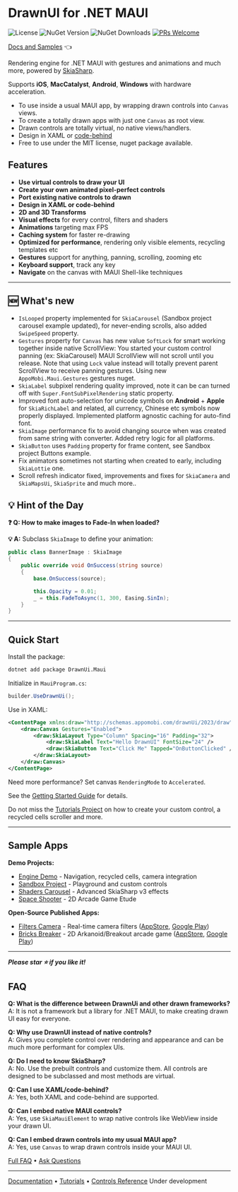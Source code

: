 # DrawnUI for .NET MAUI
![License](https://img.shields.io/github/license/taublast/DrawnUi.svg)
![NuGet Version](https://img.shields.io/nuget/v/AppoMobi.Maui.DrawnUi.svg)
![NuGet Downloads](https://img.shields.io/nuget/dt/AppoMobi.Maui.DrawnUi.svg)
[![PRs Welcome](https://img.shields.io/badge/PRs-Welcome-brightgreen.svg?style=flat)](https://github.com/taublast/drawnui/blob/master/CONTRIBUTING.md)

[Docs and Samples](https://drawnui.net) 👈

Rendering engine for .NET MAUI with gestures and animations and much more, powered by [SkiaSharp](https://github.com/mono/SkiaSharp).   

Supports **iOS**, **MacCatalyst**, **Android**, **Windows** with hardware acceleration.

* To use inside a usual MAUI app, by wrapping drawn controls into `Canvas` views.
* To create a totally drawn apps with just one `Canvas` as root view.
* Drawn controls are totally virtual, no native views/handlers.
* Design in XAML or [code-behind](https://drawnui.net/articles/first-app-code.html)
* Free to use under the MIT license, nuget package available.

## Features

* __Use virtual controls to draw your UI__
* __Create your own animated pixel-perfect controls__
* __Port existing native controls to drawn__
* __Design in XAML or code-behind__
* __2D and 3D Transforms__
* __Visual effects__ for every control, filters and shaders
* __Animations__ targeting max FPS
* __Caching system__ for faster re-drawing
* __Optimized for performance__, rendering only visible elements, recycling templates etc
* __Gestures__ support for anything, panning, scrolling, zooming etc
* __Keyboard support__, track any key
* __Navigate__ on the canvas with MAUI Shell-like techniques 

---


## 🆕 What's new

* `IsLooped` property implemented for `SkiaCarousel` (Sandbox project carousel example updated), for never-ending scrolls, also added `SwipeSpeed` property.
* `Gestures` property for `Canvas` has new value `SoftLock` for smart working together inside native ScrollView: You started your custom control panning (ex: SkiaCarousel) MAUI ScrollView will not scroll until you release. Note that using `Lock` value instead will totally prevent parent ScrollView to receive panning gestures. Using new `AppoMobi.Maui.Gestures` gestures nuget.
* `SkiaLabel` subpixel rendering quality improved, note it can be can turned off with `Super.FontSubPixelRendering` static property.
* Improved font auto-selection for unicode symbols on **Android** + **Apple** for `SkiaRichLabel` and related, all currency, Chinese etc symbols now properly displayed. Implemented platform agnostic caching for auto-find font.
* `SkiaImage` performance fix to avoid changing source when was created from same string with converter. Added retry logic for all platforms.
* `SkiaButton` uses `Padding` property for frame content, see Sandbox project Buttons example.
* Fix animators sometimes not starting when created to early, including `SkiaLottie` one.
* Scroll refresh indicator fixed, improvements and fixes for `SkiaCamera` and `SkiaMapsUi`, `SkiaSprite` and much more..
  
## 💡 Hint of the Day

**❓ Q: How to make images to Fade-In when loaded?**

**💡 A:** Subclass `SkiaImage` to define your animation:

```csharp
public class BannerImage : SkiaImage
{
    public override void OnSuccess(string source)
    {
        base.OnSuccess(source);

        this.Opacity = 0.01;
        _ = this.FadeToAsync(1, 300, Easing.SinIn);
    }
}
```

---


## Quick Start

Install the package:
```bash
dotnet add package DrawnUi.Maui
```

Initialize in `MauiProgram.cs`:
```csharp
builder.UseDrawnUi();
```

Use in XAML:
```xml
<ContentPage xmlns:draw="http://schemas.appomobi.com/drawnUi/2023/draw">
    <draw:Canvas Gestures="Enabled">
        <draw:SkiaLayout Type="Column" Spacing="16" Padding="32">
            <draw:SkiaLabel Text="Hello DrawnUI" FontSize="24" />
            <draw:SkiaButton Text="Click Me" Tapped="OnButtonClicked" />
        </draw:SkiaLayout>
    </draw:Canvas>
</ContentPage>
```

Need more performance? Set canvas `RenderingMode` to `Accelerated`.

See the [Getting Started Guide](https://drawnui.net/articles/getting-started.html) for details.

Do not miss the [Tutorials Project](https://github.com/taublast/DrawnUi.Maui/tree/main/src/Maui/Samples/Tutorials) on how to create your custom control, a recycled cells scroller and more.

---

## Sample Apps

**Demo Projects:**
- [Engine Demo](https://github.com/taublast/AppoMobi.Maui.DrawnUi.Demo) - Navigation, recycled cells, camera integration
- [Sandbox Project](https://github.com/taublast/DrawnUi.Maui/tree/main/src/Maui/Samples/Sandbox) - Playground and custom controls
- [Shaders Carousel](https://github.com/taublast/ShadersCarousel/) - Advanced SkiaSharp v3 effects
- [Space Shooter](https://github.com/taublast/Maui.Game.SpaceShooter/) - 2D Arcade Game Etude

**Open-Source Published Apps:**
- [Filters Camera](https://github.com/taublast/ShadersCamera) - Real-time camera filters ([AppStore](https://apps.apple.com/us/app/filters-camera/id6749823005), [Google Play](https://play.google.com/store/apps/details?id=com.appomobi.drawnui.shaderscam))
- [Bricks Breaker](https://github.com/taublast/DrawnUi.Breakout) - 2D Arkanoid/Breakout arcade game ([AppStore](https://apps.apple.com/us/app/bricks-breaker/id6749823869), [Google Play](https://play.google.com/store/apps/details?id=com.appomobi.drawnui.breakout))

---

___Please star ⭐ if you like it!___

## FAQ

**Q: What is the difference between DrawnUi and other drawn frameworks?**  
A: It is not a framework but a library for .NET MAUI, to make creating drawn UI easy for everyone.

**Q: Why use DrawnUI instead of native controls?**  
A: Gives you complete control over rendering and appearance and can be much more performant for complex UIs. 

**Q: Do I need to know SkiaSharp?**  
A: No. Use the prebuilt controls and customize them. All controls are designed to be subclassed and most methods are virtual.

**Q: Can I use XAML/code-behind?**  
A: Yes, both XAML and code-behind are supported.

**Q: Can I embed native MAUI controls?**  
A: Yes, use `SkiaMauiElement` to wrap native controls like WebView inside your drawn UI.

**Q: Can I embed drawn controls into my usual MAUI app?**  
A: Yes, use `Canvas` to wrap drawn controls inside your MAUI UI.

[Full FAQ](https://drawnui.net/articles/faq.html) • [Ask Questions](https://github.com/taublast/DrawnUi/discussions)

---

[Documentation](https://drawnui.net) • [Tutorials](https://drawnui.net/articles/tutorials.html) • [Controls Reference](https://drawnui.net/articles/controls/index.html) Under development

